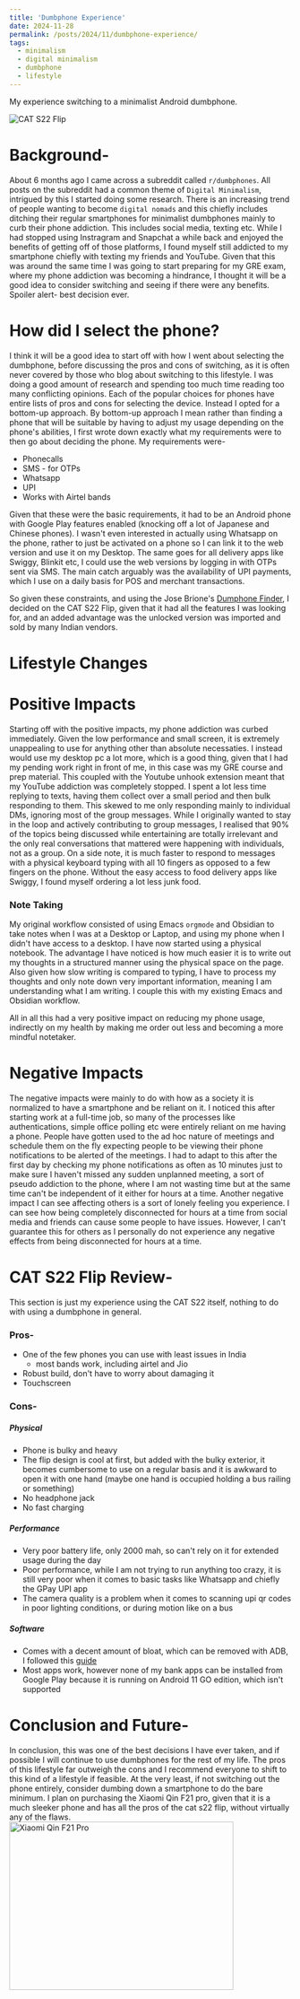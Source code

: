 ```yaml
---
title: 'Dumbphone Experience'
date: 2024-11-28
permalink: /posts/2024/11/dumbphone-experience/
tags:
  - minimalism
  - digital minimalism
  - dumbphone
  - lifestyle
---
```

My experience switching to a minimalist Android dumbphone.

![CAT S22 Flip](/files/images/cats22.png)

Background-
======
About 6 months ago I came across a subreddit called `r/dumbphones`. All posts on the subreddit had a common theme of `Digital Minimalism`, intrigued by this I started doing some research. There is an increasing trend of people wanting to become `digital nomads` and this chiefly includes ditching their regular smartphones for minimalist dumbphones mainly to curb their phone addiction. This includes social media, texting etc. While I had stopped using Instragram and Snapchat a while back and enjoyed the benefits of getting off of those platforms, I found myself still addicted to my smartphone chiefly with texting my friends and YouTube. Given that this was around the same time I was going to start preparing for my GRE exam, where my phone addiction was becoming a hindrance, I thought it will be a good idea to consider switching and seeing if there were any benefits. Spoiler alert- best decision ever.

How did I select the phone?
======
I think it will be a good idea to start off with how I went about selecting the dumbphone, before discussing the pros and cons of switching, as it is often never covered by those who blog about switching to this lifestyle. I was doing a good amount of research and spending too much time reading too many conflicting opinions. Each of the popular choices for phones have entire lists of pros and cons for selecting the device. Instead I opted for a bottom-up approach. By bottom-up approach I mean rather than finding a phone that will be suitable by having to adjust my usage depending on the phone's abilities, I first wrote down exactly what my requirements were to then go about deciding the phone. 
My requirements were-
- Phonecalls
- SMS - for OTPs
- Whatsapp
- UPI
- Works with Airtel bands

Given that these were the basic requirements, it had to be an Android phone with Google Play features enabled (knocking off a lot of Japanese and Chinese phones). I wasn't even interested in actually using Whatsapp on the phone, rather to just be activated on a phone so I can link it to the web version and use it on my Desktop. The same goes for all delivery apps like Swiggy, Blinkit etc, I could use the web versions by logging in with OTPs sent via SMS. The main catch arguably was the availability of UPI payments, which I use on a daily basis for POS and merchant transactions.

So given these constraints, and using the Jose Brione's [Dumphone Finder](https://dumbphones.pory.app/), I decided on the CAT S22 Flip, given that it had all the features I was looking for, and an added advantage was the unlocked version was imported and sold by many Indian vendors.


Lifestyle Changes
======

# Positive Impacts

Starting off with the positive impacts, my phone addiction was curbed immediately. Given the low performance and small screen, it is extremely unappealing to use for anything other than absolute necessaties. I instead would use my desktop pc a lot more, which is a good thing, given that I had my pending work right in front of me, in this case was my GRE course and prep material. This coupled with the Youtube unhook extension meant that my YouTube addiction was completely stopped. I spent a lot less time replying to texts, having them collect over a small period and then bulk responding to them. This skewed to me only responding mainly to individual DMs, ignoring most of the group messages. While I originally wanted to stay in the loop and actively contributing to group messages, I realised that 90% of the topics being discussed while entertaining are totally irrelevant and the only real conversations that mattered were happening with individuals, not as a group. On a side note, it is much faster to respond to messages with a physical keyboard typing with all 10 fingers as opposed to a few fingers on the phone. Without the easy access to food delivery apps like Swiggy, I found myself ordering a lot less junk food.

### Note Taking
My original workflow consisted of using Emacs `orgmode` and Obsidian to take notes when I was at a Desktop or Laptop, and using my phone when I didn't have access to a desktop. I have now started using a physical notebook. The advantage I have noticed is how much easier it is to write out my thoughts in a structured manner using the physical space on the page. Also given how slow writing is compared to typing, I have to process my thoughts and only note down very important information, meaning I am understanding what I am writing. I couple this with my existing Emacs and Obsidian workflow. 

All in all this had a very positive impact on reducing my phone usage, indirectly on my health by making me order out less and becoming a more mindful notetaker. 

# Negative Impacts
The negative impacts were mainly to do with how as a society it is normalized to have a smartphone and be reliant on it. I noticed this after starting work at a full-time job, so many of the processes like authentications, simple office polling etc were entirely reliant on me having a phone.
People have gotten used to the ad hoc nature of meetings and schedule them on the fly expecting people to be viewing their phone notifications to be alerted of the meetings. I had to adapt to this after the first day by checking my phone notifications as often as 10 minutes just to make sure I haven't missed any sudden unplanned meeting, a sort of pseudo addiction to the phone, where I am not wasting time but at the same time can't be independent of it either for hours at a time. Another negative impact I can see affecting others is a sort of lonely feeling you experience. I can see how being completely disconnected for hours at a time from social media and friends can cause some people to have issues. However, I can't guarantee this for others as I personally do not experience any negative effects from being disconnected for hours at a time.   

# CAT S22 Flip Review-
This section is just my experience using the CAT S22 itself, nothing to do with using a dumbphone in general.

### Pros-
- One of the few phones you can use with least issues in India
	- most bands work, including airtel and Jio
- Robust build, don't have to worry about damaging it
- Touchscreen

### Cons-

##### Physical
- Phone is bulky and heavy
- The flip design is cool at first, but added with the bulky exterior, it becomes cumbersome to use on a regular basis and it is awkward to open it with one hand (maybe one hand is occupied holding a bus railing or something)
- No headphone jack
- No fast charging

##### Performance
- Very poor battery life, only 2000 mah, so can't rely on it for extended usage during the day
- Poor performance, while I am not trying to run anything too crazy, it is still very poor when it comes to basic tasks like Whatsapp and chiefly the GPay UPI app
- The camera quality is a problem when it comes to scanning upi qr codes in poor lighting conditions, or during motion like on a bus

##### Software 
- Comes with a decent amount of bloat, which can be removed with ADB, I followed this [guide](https://www.reddit.com/r/dumbphones/comments/198p1tr/cats22_safe_debloat_list/)
- Most apps work, however none of my bank apps can be installed from Google Play because it is running on Android 11 GO edition, which isn't supported

Conclusion and Future-
======
In conclusion, this was one of the best decisions I have ever taken, and if possible I will continue to use dumbphones for the rest of my life. The pros of this lifestyle far outweigh the cons and I recommend everyone to shift to this kind of a lifestyle if feasible. At the very least, if not switching out the phone entirely, consider dumbing down a smartphone to do the bare minimum. I plan on purchasing the Xiaomi Qin F21 pro, given that it is a much sleeker phone and has all the pros of the cat s22 flip, without virtually any of the flaws.
<img src="/files/images/qinf21.png" width="400" height="300" alt="Xiaomi Qin F21 Pro">
